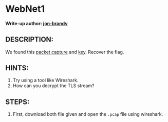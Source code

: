 # WebNet1 
#### Write-up author: [jon-brandy](https://github.com/jon-brandy)
## DESCRIPTION:
We found this [packet capture]() and [key](). Recover the flag.
## HINTS:
1. Try using a tool like Wireshark.
2. How can you decrypt the TLS stream?
## STEPS:
1. First, download both file given and open the `.pcap` file using wireshark.

